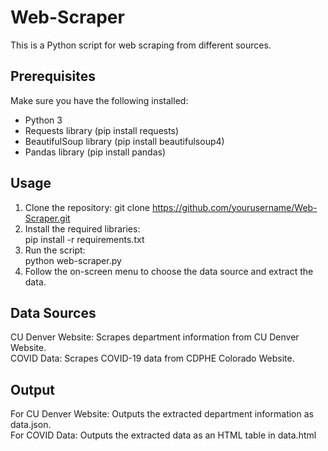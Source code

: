 # Web-Scraper
This is a Python script for web scraping from different sources.

## Prerequisites
Make sure you have the following installed:  
- Python 3  
- Requests library (pip install requests)  
- BeautifulSoup library (pip install beautifulsoup4)  
- Pandas library (pip install pandas)  

## Usage
1. Clone the repository:
git clone https://github.com/yourusername/Web-Scraper.git  
2. Install the required libraries:  
pip install -r requirements.txt  
3. Run the script:  
python web-scraper.py  
4. Follow the on-screen menu to choose the data source and extract the data.  

## Data Sources
CU Denver Website: Scrapes department information from CU Denver Website.  
COVID Data: Scrapes COVID-19 data from CDPHE Colorado Website.  

## Output
For CU Denver Website: Outputs the extracted department information as data.json.  
For COVID Data: Outputs the extracted data as an HTML table in data.html  